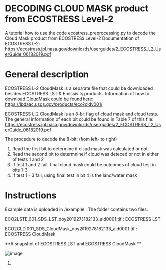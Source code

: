 # DECODING CLOUD MASK product from ECOSTRESS Level-2
A tutorial how to use the code ecostress_preprocessing.py to decode the Cloud Mask product from ECOSTRESS Level-2 
Documentation of ECOSTRESS L-2: https://ecostress.jpl.nasa.gov/downloads/userguides/2_ECOSTRESS_L2_UserGuide_06182019.pdf

# General description
ECOSTRESS L-2 CloudMask is a separate file that could be downloaded besides ECOSTRESS LST & Emissivity products. 
Information of how to download CloudMask could be found here: https://lpdaac.usgs.gov/products/eco2cldv001/

ECOSTRESS L-2 CloudMask is an 8-bit flag of cloud mask and cloud tests. The general information of each bit could be found in Table 7 of this file: https://ecostress.jpl.nasa.gov/downloads/userguides/2_ECOSTRESS_L2_UserGuide_06182019.pdf

The procedure to decode the 8-bit: (from left- to right)
1. Read the first bit to determine if cloud mask was calculated or not. 
2. Read the second bit to determnine if cloud was deteced or not in either of tests 1 and 2 
3. If test 1 and 2 fail, final cloud mask could be outcomes of cloud test in bits 1-3
4. If test 1 - 3 fail, using final test in bit 4 is the land/water mask 


# Instructions
Example data is uploaded in /example/ . The folder contains two files: 

ECO2LSTE.001_SDS_LST_doy2019278182133_aid0001.tif : ECOSTRESS LST

ECO2CLD.001_SDS_CloudMask_doy2019278182133_aid0001.tif : ECOSTRESS CloudMask

**A snapshot of ECOSTRESS LST and ECOSTRESS CloudMask **

![image](https://user-images.githubusercontent.com/12726626/117020051-add1c600-acbb-11eb-8c26-56b958329dd9.png)

1. 
